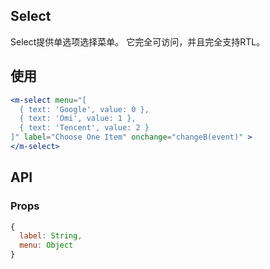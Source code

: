 ## Select

Select提供单选项选择菜单。 它完全可访问，并且完全支持RTL。

## 使用

```jsx
<m-select menu="[
  { text: 'Google', value: 0 },
  { text: 'Omi', value: 1 },
  { text: 'Tencent', value: 2 }
]" label="Choose One Item" onchange="changeB(event)" >
</m-select>
```

## API

### Props

```jsx
{
  label: String,
  menu: Object
}
```
